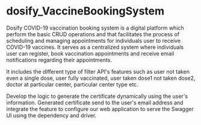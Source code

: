 # dosify_VaccineBookingSystem
Dosify COVID-19 vaccination booking system is a digital platform which perform the basic CRUD operations and that facilitates the process of scheduling and managing appointments for individuals user to receive COVID-19 vaccines. It serves as a centralized system where individuals user can register, book vaccination appointments and receive email notifications regarding their appointments.

It includes the different type of filter API's features such as user not taken even a single dose, user fully vaccinated, user taken dose1 not taken dose2, doctor at particular center, particular center type etc.

Develop the logic to generate the certificate dynamically using the user's information. Generated certificate send to the user's email address and integrate the feature to configure our web application to serve the Swagger UI using the dependency and driver.
